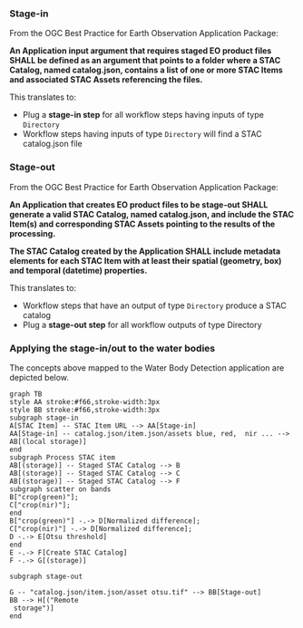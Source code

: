 

### Stage-in

From the OGC Best Practice for Earth Observation Application Package:

**An Application input argument that requires staged EO product files SHALL be defined as an argument that points to a folder where a STAC Catalog, named catalog.json, contains a list of one or more STAC Items and associated STAC Assets referencing the files.**

This translates to:

* Plug a **stage-in step** for all workflow steps having inputs of type `Directory`
* Workflow steps having inputs of type `Directory` will find a STAC catalog.json file

### Stage-out

From the OGC Best Practice for Earth Observation Application Package:

**An Application that creates EO product files to be stage-out SHALL generate a valid STAC Catalog, named catalog.json, and include the STAC Item(s) and corresponding STAC Assets pointing to the results of the processing.**

**The STAC Catalog created by the Application SHALL include metadata elements for each STAC Item with at least their spatial (geometry, box) and temporal (datetime) properties.**

This translates to:

* Workflow steps that have an output of type `Directory` produce a STAC catalog
* Plug a **stage-out step** for all workflow outputs of type Directory

### Applying the stage-in/out to the water bodies

The concepts above mapped to the Water Body Detection application are depicted below.

``` mermaid
graph TB
style AA stroke:#f66,stroke-width:3px
style BB stroke:#f66,stroke-width:3px
subgraph stage-in
A[STAC Item] -- STAC Item URL --> AA[Stage-in]
AA[Stage-in] -- catalog.json/item.json/assets blue, red,  nir ... --> AB[(local storage)]
end
subgraph Process STAC item
AB[(storage)] -- Staged STAC Catalog --> B
AB[(storage)] -- Staged STAC Catalog --> C
AB[(storage)] -- Staged STAC Catalog --> F
subgraph scatter on bands
B["crop(green)"];
C["crop(nir)"];
end
B["crop(green)"] -.-> D[Normalized difference];
C["crop(nir)"] -.-> D[Normalized difference];
D -.-> E[Otsu threshold]
end
E -.-> F[Create STAC Catalog]
F -.-> G[(storage)]

subgraph stage-out

G -- "catalog.json/item.json/asset otsu.tif" --> BB[Stage-out] 
BB --> H[("Remote 
 storage")]
end
```
